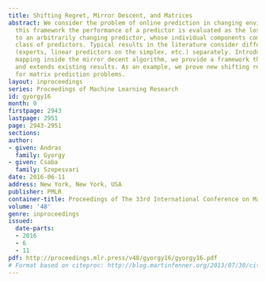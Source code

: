 ```yaml
---
title: Shifting Regret, Mirror Descent, and Matrices
abstract: We consider the problem of online prediction in changing environments. In
  this framework the performance of a predictor is evaluated as the loss relative
  to an arbitrarily changing predictor, whose individual components come from a base
  class of predictors. Typical results in the literature consider different base classes
  (experts, linear predictors on the simplex, etc.) separately. Introducing an arbitrary
  mapping inside the mirror decent algorithm, we provide a framework that unifies
  and extends existing results. As an example, we prove new shifting regret bounds
  for matrix prediction problems.
layout: inproceedings
series: Proceedings of Machine Learning Research
id: gyorgy16
month: 0
firstpage: 2943
lastpage: 2951
page: 2943-2951
sections: 
author:
- given: Andras
  family: Gyorgy
- given: Csaba
  family: Szepesvari
date: 2016-06-11
address: New York, New York, USA
publisher: PMLR
container-title: Proceedings of The 33rd International Conference on Machine Learning
volume: '48'
genre: inproceedings
issued:
  date-parts:
  - 2016
  - 6
  - 11
pdf: http://proceedings.mlr.press/v48/gyorgy16/gyorgy16.pdf
# Format based on citeproc: http://blog.martinfenner.org/2013/07/30/citeproc-yaml-for-bibliographies/
---
```


